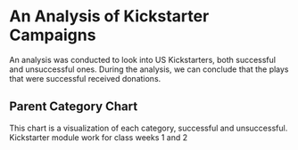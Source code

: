 # An Analysis of Kickstarter Campaigns
An analysis was conducted to look into US Kickstarters, both successful and unsuccessful ones. During the analysis, we can conclude that the plays that were successful received donations.
## Parent Category Chart
This chart is a visualization of each category, successful and unsuccessful.
Kickstarter module work for class weeks 1 and 2
